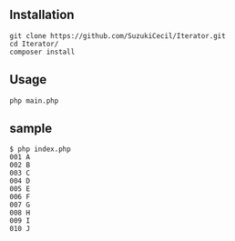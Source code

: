 ## Installation

```
git clone https://github.com/SuzukiCecil/Iterator.git
cd Iterator/
composer install
```

## Usage

```
php main.php
```

## sample
```
$ php index.php
001	A
002	B
003	C
004	D
005	E
006	F
007	G
008	H
009	I
010	J
```
